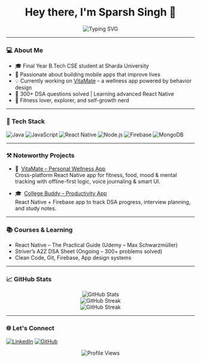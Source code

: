 <h1 align="center">Hey there, I'm Sparsh Singh 👋</h1>

<p align="center">
  <img src="https://readme-typing-svg.demolab.com?font=Fira+Code&weight=500&pause=1000&color=F79D03&center=true&vCenter=true&width=450&lines=Aspiring+SDE+%7C+React+Native+Dev;Building+Wellness+Apps+%F0%9F%A7%9C;Final+Year+CSE+Student+%7C+Sharda;DSA+%7C+Tech+%7C+Self+Growth" alt="Typing SVG" />
</p>

---

### 💻 About Me
- 🎓 Final Year B.Tech CSE student at Sharda University  
- 🚀 Passionate about building mobile apps that improve lives  
- 💡 Currently working on [VitaMate](https://github.com/SparshSingh700/VitaMate) – a wellness app powered by behavior design  
- 🧠 300+ DSA questions solved | Learning advanced React Native  
- 🧘 Fitness lover, explorer, and self-growth nerd

---

### 🔧 Tech Stack
![Java](https://img.shields.io/badge/Java-ED8B00?style=for-the-badge&logo=java&logoColor=white)
![JavaScript](https://img.shields.io/badge/JavaScript-F7DF1E?style=for-the-badge&logo=javascript&logoColor=black)
![React Native](https://img.shields.io/badge/React_Native-20232A?style=for-the-badge&logo=react&logoColor=61DAFB)
![Node.js](https://img.shields.io/badge/Node.js-339933?style=for-the-badge&logo=node.js&logoColor=white)
![Firebase](https://img.shields.io/badge/Firebase-FFCA28?style=for-the-badge&logo=firebase&logoColor=black)
![MongoDB](https://img.shields.io/badge/MongoDB-4EA94B?style=for-the-badge&logo=mongodb&logoColor=white)

---

### ⚒ Noteworthy Projects

- 💪 [VitaMate – Personal Wellness App](https://github.com/SparshSingh700/VitaMate)  
  Cross-platform React Native app for fitness, food, mood & mental tracking with offline-first logic, voice journaling & smart UI.

- 🎓 [College Buddy – Productivity App](https://github.com/SparshSingh700/College-Buddy)  
  React Native + Firebase app to track DSA progress, interview planning, and study notes.

---

### 📚 Courses & Learning

- React Native – The Practical Guide (Udemy – Max Schwarzmüller)  
- Striver’s A2Z DSA Sheet (Ongoing – 300+ problems solved)  
- Clean Code, Git, Firebase, App design systems

---

### 📈 GitHub Stats

<p align="center">
  <img src="https://github-readme-stats.vercel.app/api?username=SparshSingh700&show_icons=true&theme=tokyonight" alt="GitHub Stats"/>
  <br>
  <img src="https://streak-stats.demolab.com?user=SparshSingh700&theme=tokyonight" alt="GitHub Streak"/>
  <br>
  <img src="https://github-readme-streak-stats.herokuapp.com/?user=SparshSingh700&theme=tokyonight" alt="GitHub Streak"/>


</p>

---

### 🌐 Let's Connect

[![LinkedIn](https://img.shields.io/badge/-LinkedIn-0077B5?style=flat-square&logo=Linkedin&logoColor=white)](https://www.linkedin.com/in/sparsh-singh-71a245296/)
[![GitHub](https://img.shields.io/badge/GitHub-100000?style=flat-square&logo=github&logoColor=white)](https://github.com/SparshSingh700)

<p align="center">
  <img src="https://komarev.com/ghpvc/?username=SparshSingh700&style=flat-square&color=blue" alt="Profile Views" />
</p>
